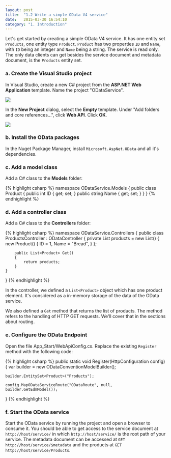 ```yaml
---
layout: post
title:  "1.2 Write a simple OData V4 service"
date:   2015-03-30 16:54:10
category: "1. Introduction"
---
```


Let's get started by creating a simple OData V4 service. It has one entity set `Products`, one entity type `Product`. `Product` has two properties `ID` and `Name`, with `ID` being an integer and `Name` being a string. The service is read only. The only data clients can get besides the service document and metadata document, is the `Products` entity set.

### a. Create the Visual Studio project

In Visual Studio, create a new C# project from the **ASP.NET Web Application** template. Name the project "ODataService".

![](http://i1.asp.net/media/4929282/odata01.PNG?cdn_id=2015-02-04-001)

In the **New Project** dialog, select the **Empty** template. Under "Add folders and core references...", click **Web API**. Click **OK**.

![](http://i3.asp.net/media/4929288/odata02.PNG?cdn_id=2015-02-04-001)

### b. Install the OData packages

In the Nuget Package Manager, install `Microsoft.AspNet.OData` and all it's dependencies.

### c. Add a model class

Add a C# class to the **Models** folder:

{% highlight csharp %}
namespace ODataService.Models
{
    public class Product
    {
        public int ID { get; set; }
        public string Name { get; set; }
    }
}
{% endhighlight %}

### d. Add a controller class

Add a C# class to the **Controllers** folder:

{% highlight csharp %}
namespace ODataService.Controllers
{
    public class ProductsController : ODataController
    {
        private List<Product> products = new List<Product>()
        {
            new Product()
            {
                ID = 1,
                Name = "Bread",
            }
        };

        public List<Product> Get()
        {
            return products;
        }
    }
}
{% endhighlight %}

In the controller, we defined a `List<Product>` object which has one product element. It's considered as a in-memory storage of the data of the OData service.

We also defined a `Get` method that returns the list of products. The method refers to the handling of HTTP GET requests. We'll cover that in the sections about routing.

### e. Configure the OData Endpoint

Open the file App_Start/WebApiConfig.cs. Replace the existing `Register` method with the following code:

{% highlight csharp %}
public static void Register(HttpConfiguration config)
{
    var builder = new ODataConventionModelBuilder();

    builder.EntitySet<Product>("Products");

    config.MapODataServiceRoute("ODataRoute", null, builder.GetEdmModel());
}
{% endhighlight %}

### f. Start the OData service

Start the OData service by running the project and open a browser to consume it. You should be able to get access to the service document at `http://host/service/` in which `http://host/service/` is the root path of your service. The metadata document can be accessed at `GET http://host/service/$metadata` and the products at `GET http://host/service/Products`.